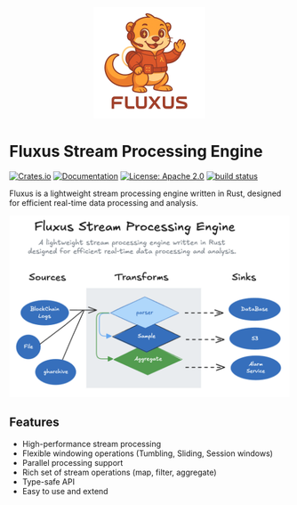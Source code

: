 <p align="center">
  <img src="images/fluxus-logo.png" alt="Fluxus Logo">
</p>

# Fluxus Stream Processing Engine

[![Crates.io](https://img.shields.io/crates/v/fluxus.svg)](https://crates.io/crates/fluxus)
[![Documentation](https://docs.rs/fluxus/badge.svg)](https://docs.rs/fluxus)
[![License: Apache 2.0](https://img.shields.io/badge/License-Apache2.0-yellow.svg)](https://opensource.org/license/apache-2-0)
[<img alt="build status" src="https://img.shields.io/github/actions/workflow/status/lispking/fluxus/ci.yml?branch=main&style=for-the-badge" height="20">](https://github.com/lispking/fluxus/actions?query=branch%3Amain)


Fluxus is a lightweight stream processing engine written in Rust, designed for efficient real-time data processing and analysis.

![Fluxus Architecture](images/architecture.png)

## Features

- High-performance stream processing
- Flexible windowing operations (Tumbling, Sliding, Session windows)
- Parallel processing support
- Rich set of stream operations (map, filter, aggregate)
- Type-safe API
- Easy to use and extend
